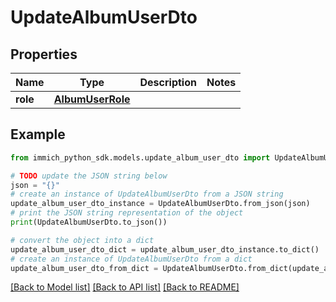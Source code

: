 # UpdateAlbumUserDto


## Properties

Name | Type | Description | Notes
------------ | ------------- | ------------- | -------------
**role** | [**AlbumUserRole**](AlbumUserRole.md) |  | 

## Example

```python
from immich_python_sdk.models.update_album_user_dto import UpdateAlbumUserDto

# TODO update the JSON string below
json = "{}"
# create an instance of UpdateAlbumUserDto from a JSON string
update_album_user_dto_instance = UpdateAlbumUserDto.from_json(json)
# print the JSON string representation of the object
print(UpdateAlbumUserDto.to_json())

# convert the object into a dict
update_album_user_dto_dict = update_album_user_dto_instance.to_dict()
# create an instance of UpdateAlbumUserDto from a dict
update_album_user_dto_from_dict = UpdateAlbumUserDto.from_dict(update_album_user_dto_dict)
```
[[Back to Model list]](../README.md#documentation-for-models) [[Back to API list]](../README.md#documentation-for-api-endpoints) [[Back to README]](../README.md)


